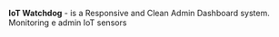 **IoT Watchdog** - is a Responsive and Clean Admin Dashboard system. 
Monitoring e admin IoT sensors
